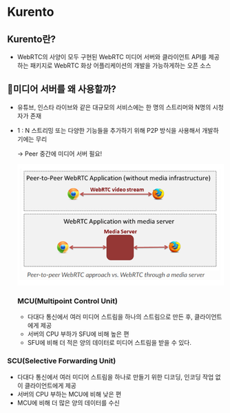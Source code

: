 # Kurento



## Kurento란?

- WebRTC의 사양이 모두 구현된 WebRTC 미디어 서버와 클라이언트 API를 제공하는 패키지로 WebRTC 화상 어플리케이션의 개발을 가능하게하는 오픈 소스



## 🤔미디어 서버를 왜 사용할까?

- 유튜브, 인스타 라이브와 같은 대규모의 서비스에는 한 명의 스트리머와 N명의 시청자가 존재
- 1 : N 스트리밍 또는 다양한 기능들을 추가하기 위해 P2P 방식을 사용해서 개발하기에는 무리

     → Peer 중간에 미디어 서버 필요!

    ![stun](/res/kurento.png)

    ### MCU(Multipoint Control Unit)

    - 다대다 통신에서 여러 미디어 스트림을 하나의 스트림으로 만든 후, 클라이언트에게 제공
    - 서버의 CPU 부하가 SFU에 비해 높은 편
    - SFU에 비해 더 적은 양의 데이터로 미디어 스트림을 받을 수 있다.

### SCU(Selective Forwarding Unit)

- 다대다 통신에서 여러 미디어 스트림을 하나로 만들기 위한 디코딩, 인코딩 작업 없이 클라이언트에게 제공
- 서버의 CPU 부하는 MCU에 비해 낮은 편
- MCU에 비해 더 많은 양의 데이터를 수신